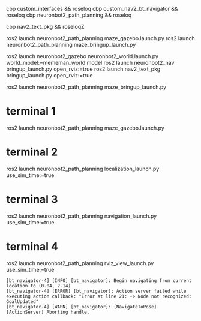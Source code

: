 cbp custom_interfaces && roseloq
cbp custom_nav2_bt_navigator && roseloq
cbp neuronbot2_path_planning && roseloq

cbp nav2_text_pkg && roseloqZ

ros2 launch neuronbot2_path_planning maze_gazebo.launch.py
ros2 launch neuronbot2_path_planning maze_bringup_launch.py

ros2 launch neuronbot2_gazebo neuronbot2_world.launch.py world_model:=mememan_world.model
ros2 launch neuronbot2_nav bringup_launch.py open_rviz:=true
ros2 launch nav2_text_pkg bringup_launch.py open_rviz:=true

ros2 launch neuronbot2_path_planning maze_bringup_launch.py

# terminal 1
ros2 launch neuronbot2_path_planning maze_gazebo.launch.py
# terminal 2
ros2 launch neuronbot2_path_planning localization_launch.py use_sim_time:=true
# terminal 3
ros2 launch neuronbot2_path_planning navigation_launch.py use_sim_time:=true
# terminal 4
ros2 launch neuronbot2_path_planning rviz_view_launch.py use_sim_time:=true

```
[bt_navigator-4] [INFO] [bt_navigator]: Begin navigating from current location to (0.04, 2.14)
[bt_navigator-4] [ERROR] [bt_navigator]: Action server failed while executing action callback: "Error at line 21: -> Node not recognized: GoalUpdated"
[bt_navigator-4] [WARN] [bt_navigator]: [NavigateToPose] [ActionServer] Aborting handle.
```